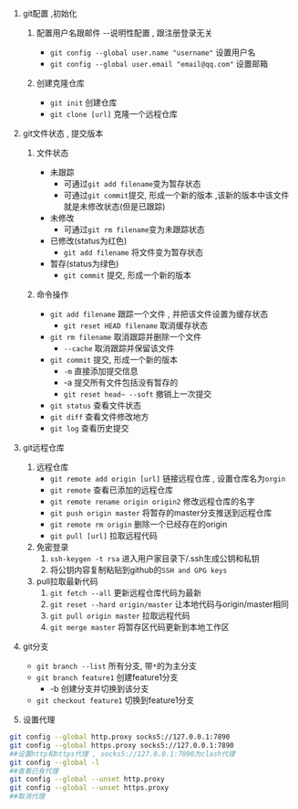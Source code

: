 1. git配置 ,初始化
	1. 配置用户名跟邮件  --说明性配置 , 跟注册登录无关
		- `git config --global user.name "username"`    设置用户名
		- `git config --global user.email "email@qq.com"`  设置邮箱

	2. 创建克隆仓库
		- `git init`   创建仓库
		- `git clone [url]`   克隆一个远程仓库


2. git文件状态 , 提交版本
	1. 文件状态
		- 未跟踪       
			- 可通过`git add filename`变为暂存状态
			- 可通过`git commit`提交, 形成一个新的版本 ,该新的版本中该文件就是未修改状态(但是已跟踪)
		- 未修改
			- 可通过`git rm filename`变为未跟踪状态
		- 已修改(status为红色)
			- `git add filename` 将文件变为暂存状态
		- 暂存(status为绿色)
			- `git commit` 提交, 形成一个新的版本

	2. 命令操作
		- `git add filename`     跟踪一个文件 , 并把该文件设置为缓存状态
			- `git reset HEAD filename`     取消缓存状态
		- `git rm filename`      取消跟踪并删除一个文件
			- `--cache`      取消跟踪并保留该文件
		- `git commit`  提交, 形成一个新的版本
			- `-m`  直接添加提交信息
			- -a  提交所有文件包括没有暂存的
			- `git reset head~ --soft` 撤销上一次提交
		- `git status`   查看文件状态
		- `git diff`      查看文件修改地方
		- `git log`        查看历史提交


3. git远程仓库
	1. 远程仓库
		- `git remote add origin [url]`  链接远程仓库 , 设置仓库名为`orgin`
		- `git remote`    查看已添加的远程仓库
		- `git remote rename origin origin2`     修改远程仓库的名字
		- `git push origin master`     将暂存的master分支推送到远程仓库
		- `git remote rm origin`        删除一个已经存在的origin
		- `git pull [url]`                   拉取远程代码
	2. 免密登录
		1. `ssh-keygen -t rsa`      进入用户家目录下/.ssh生成公钥和私钥
		2. 将公钥内容复制粘贴到github的`SSH and GPG keys`
	3. pull拉取最新代码
		1. `git fetch --all`       更新远程仓库代码为最新
		2. `git reset --hard origin/master`   让本地代码与origin/master相同
		3. `git pull origin master`                  拉取远程代码
		4. `git merge master`                            将暂存区代码更新到本地工作区


4. git分支
	- `git branch --list`           所有分支, 带`*`的为主分支
	- `git branch feature1`        创建feature1分支
		- -b                              创建分支并切换到该分支
	- `git checkout feature1`    切换到feature1分支

5. 设置代理
```bash
git config --global http.proxy socks5://127.0.0.1:7890
git config --global https.proxy socks5://127.0.0.1:7890
##设置http和https代理 , socks5://127.0.0.1:7890为clash代理
git config --global -l
##查看已有代理
git config --global --unset http.proxy
git config --global --unset https.proxy
##取消代理
```